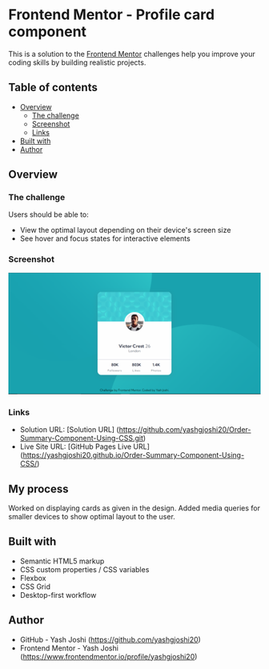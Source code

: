 # Frontend Mentor - Profile card component

This is a solution to the [Frontend Mentor](https://www.frontendmentor.io) challenges help you improve your coding skills by building realistic projects.

## Table of contents

-  [Overview](#overview)
   -  [The challenge](#the-challenge)
   -  [Screenshot](#screenshot)
   -  [Links](#links)
-  [Built with](#built-with)
-  [Author](#author)

## Overview

### The challenge

Users should be able to:

-  View the optimal layout depending on their device's screen size
-  See hover and focus states for interactive elements

### Screenshot

![](./Screenshot.PNG)

### Links

- Solution URL:  [Solution  URL] (https://github.com/yashgjoshi20/Order-Summary-Component-Using-CSS.git)
- Live Site URL: [GitHub Pages Live URL] (https://yashgjoshi20.github.io/Order-Summary-Component-Using-CSS/)

## My process

Worked on displaying cards as given in the design.
Added media queries for smaller devices to show optimal layout to the user.

## Built with

-  Semantic HTML5 markup
-  CSS custom properties / CSS variables
-  Flexbox
-  CSS Grid
-  Desktop-first workflow

 ## Author

- GitHub - Yash Joshi (https://github.com/yashgjoshi20)
- Frontend Mentor - Yash Joshi (https://www.frontendmentor.io/profile/yashgjoshi20)